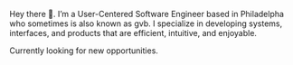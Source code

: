 Hey there 👋. I’m a User-Centered Software Engineer based in Philadelpha who sometimes is also known as gvb. I specialize in developing systems, interfaces, and products that are efficient, intuitive, and enjoyable.

Currently looking for new opportunities.


<!--
**gregvanbrug/gregvanbrug** is a ✨ _special_ ✨ repository because its `README.md` (this file) appears on your GitHub profile.

Here are some ideas to get you started:

- 🔭 I’m currently working on ...
- 🌱 I’m currently learning ...
- 👯 I’m looking to collaborate on ...
- 🤔 I’m looking for help with ...
- 💬 Ask me about ...
- 📫 How to reach me: ...
- 😄 Pronouns: ...
- ⚡ Fun fact: ...
-->
